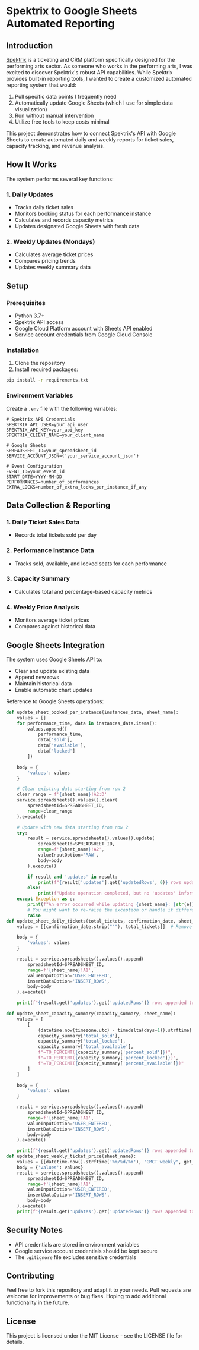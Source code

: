 # Spektrix to Google Sheets Automated Reporting

## Introduction

[Spektrix](https://www.spektrix.com/) is a ticketing and CRM platform specifically designed for the performing arts sector. As someone who works in the performing arts, I was excited to discover Spektrix's robust API capabilities. While Spektrix provides built-in reporting tools, I wanted to create a customized automated reporting system that would:

1. Pull specific data points I frequently need
2. Automatically update Google Sheets (which I use for simple data visualization)
3. Run without manual intervention
4. Utilize free tools to keep costs minimal

This project demonstrates how to connect Spektrix's API with Google Sheets to create automated daily and weekly reports for ticket sales, capacity tracking, and revenue analysis.

## How It Works

The system performs several key functions:

### 1. Daily Updates
- Tracks daily ticket sales
- Monitors booking status for each performance instance
- Calculates and records capacity metrics
- Updates designated Google Sheets with fresh data

### 2. Weekly Updates (Mondays)
- Calculates average ticket prices
- Compares pricing trends
- Updates weekly summary data

## Setup

### Prerequisites
- Python 3.7+
- Spektrix API access
- Google Cloud Platform account with Sheets API enabled
- Service account credentials from Google Cloud Console

### Installation

1. Clone the repository
2. Install required packages:
```bash
pip install -r requirements.txt
```

### Environment Variables

Create a `.env` file with the following variables:

```plaintext
# Spektrix API Credentials
SPEKTRIX_API_USER=your_api_user
SPEKTRIX_API_KEY=your_api_key
SPEKTRIX_CLIENT_NAME=your_client_name

# Google Sheets
SPREADSHEET_ID=your_spreadsheet_id
SERVICE_ACCOUNT_JSON={'your_service_account_json'}

# Event Configuration
EVENT_ID=your_event_id
START_DATE=YYYY-MM-DD
PERFORMANCES=number_of_performances
EXTRA_LOCKS=number_of_extra_locks_per_instance_if_any
```

## Data Collection & Reporting

### 1. Daily Ticket Sales Data
- Records total tickets sold per day

### 2. Performance Instance Data
- Tracks sold, available, and locked seats for each performance

### 3. Capacity Summary
- Calculates total and percentage-based capacity metrics

### 4. Weekly Price Analysis
- Monitors average ticket prices
- Compares against historical data

## Google Sheets Integration

The system uses Google Sheets API to:
- Clear and update existing data
- Append new rows
- Maintain historical data
- Enable automatic chart updates

Reference to Google Sheets operations:

```24:117:newrows.py
def update_sheet_booked_per_instance(instances_data, sheet_name):
    values = []
    for performance_time, data in instances_data.items():
        values.append([
            performance_time,
            data['sold'],
            data['available'],
            data['locked']
        ])

    body = {
        'values': values
    }

    # Clear existing data starting from row 2
    clear_range = f'{sheet_name}!A2:D'
    service.spreadsheets().values().clear(
        spreadsheetId=SPREADSHEET_ID,
        range=clear_range
    ).execute()

    # Update with new data starting from row 2
    try:
        result = service.spreadsheets().values().update(
            spreadsheetId=SPREADSHEET_ID,
            range=f'{sheet_name}!A2',
            valueInputOption='RAW',
            body=body
        ).execute()

        if result and 'updates' in result:
            print(f"{result['updates'].get('updatedRows', 0)} rows updated in {sheet_name}.")
        else:
            print(f"Update operation completed, but no 'updates' information returned for {sheet_name}.")
    except Exception as e:
        print(f"An error occurred while updating {sheet_name}: {str(e)}")
        # You might want to re-raise the exception or handle it differently based on your needs
        raise
def update_sheet_daily_tickets(total_tickets, confirmation_date, sheet_name):
    values = [[confirmation_date.strip("'"), total_tickets]]  # Remove any leading/trailing ' from the date

    body = {
        'values': values
    }

    result = service.spreadsheets().values().append(
        spreadsheetId=SPREADSHEET_ID,
        range=f'{sheet_name}!A1',
        valueInputOption='USER_ENTERED',  
        insertDataOption='INSERT_ROWS',
        body=body
    ).execute()

    print(f"{result.get('updates').get('updatedRows')} rows appended to {sheet_name}.")

def update_sheet_capacity_summary(capacity_summary, sheet_name):
    values = [
        [
            (datetime.now(timezone.utc) - timedelta(days=1)).strftime('%m-%d-%Y'),
            capacity_summary['total_sold'],
            capacity_summary['total_locked'],
            capacity_summary['total_available'],
            f"=TO_PERCENT({capacity_summary['percent_sold']})",
            f"=TO_PERCENT({capacity_summary['percent_locked']})",
            f"=TO_PERCENT({capacity_summary['percent_available']})"
        ]
    ]

    body = {
        'values': values
    }

    result = service.spreadsheets().values().append(
        spreadsheetId=SPREADSHEET_ID,
        range=f'{sheet_name}!A1',
        valueInputOption='USER_ENTERED',
        insertDataOption='INSERT_ROWS',
        body=body
    ).execute()

    print(f"{result.get('updates').get('updatedRows')} rows appended to {sheet_name}.")
def update_sheet_weekly_ticket_price(sheet_name):
    values = [[datetime.now().strftime('%m/%d/%Y'), "GMCT weekly", get_average_ticket_price(get_weekly_orders()), "27.11", "23.22", "26.77", "13.82", "=AVERAGE(C:C)", "30.00"]]
    body = {'values': values}
    result = service.spreadsheets().values().append(
        spreadsheetId=SPREADSHEET_ID,
        range=f'{sheet_name}!A1',
        valueInputOption='USER_ENTERED',
        insertDataOption='INSERT_ROWS',
        body=body
    ).execute()
    print(f"{result.get('updates').get('updatedRows')} rows appended to {sheet_name}.")
```


## Security Notes

- API credentials are stored in environment variables
- Google service account credentials should be kept secure
- The `.gitignore` file excludes sensitive credentials

## Contributing

Feel free to fork this repository and adapt it to your needs. Pull requests are welcome for improvements or bug fixes. Hoping to add additional functionality in the future.

## License

This project is licensed under the MIT License - see the LICENSE file for details.